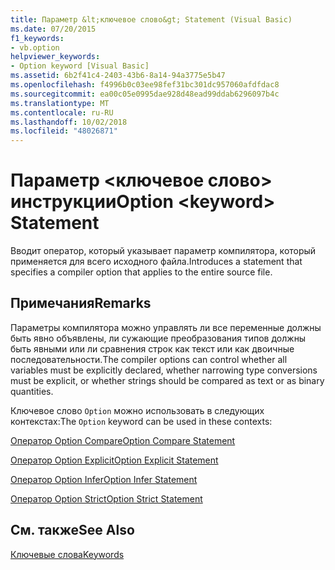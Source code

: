 ```yaml
---
title: Параметр &lt;ключевое слово&gt; Statement (Visual Basic)
ms.date: 07/20/2015
f1_keywords:
- vb.option
helpviewer_keywords:
- Option keyword [Visual Basic]
ms.assetid: 6b2f41c4-2403-43b6-8a14-94a3775e5b47
ms.openlocfilehash: f4996b0c03ee98fef31bc301dc957060afdfdac8
ms.sourcegitcommit: ea00c05e0995dae928d48ead99ddab6296097b4c
ms.translationtype: MT
ms.contentlocale: ru-RU
ms.lasthandoff: 10/02/2018
ms.locfileid: "48026871"
---
```

# <a name="option-ltkeywordgt-statement"></a><span data-ttu-id="4f94e-102">Параметр &lt;ключевое слово&gt; инструкции</span><span class="sxs-lookup"><span data-stu-id="4f94e-102">Option &lt;keyword&gt; Statement</span></span>
<span data-ttu-id="4f94e-103">Вводит оператор, который указывает параметр компилятора, который применяется для всего исходного файла.</span><span class="sxs-lookup"><span data-stu-id="4f94e-103">Introduces a statement that specifies a compiler option that applies to the entire source file.</span></span>  
  
## <a name="remarks"></a><span data-ttu-id="4f94e-104">Примечания</span><span class="sxs-lookup"><span data-stu-id="4f94e-104">Remarks</span></span>  
 <span data-ttu-id="4f94e-105">Параметры компилятора можно управлять ли все переменные должны быть явно объявлены, ли сужающие преобразования типов должны быть явными или ли сравнения строк как текст или как двоичные последовательности.</span><span class="sxs-lookup"><span data-stu-id="4f94e-105">The compiler options can control whether all variables must be explicitly declared, whether narrowing type conversions must be explicit, or whether strings should be compared as text or as binary quantities.</span></span>  
  
 <span data-ttu-id="4f94e-106">Ключевое слово `Option` можно использовать в следующих контекстах:</span><span class="sxs-lookup"><span data-stu-id="4f94e-106">The `Option` keyword can be used in these contexts:</span></span>  
  
 [<span data-ttu-id="4f94e-107">Оператор Option Compare</span><span class="sxs-lookup"><span data-stu-id="4f94e-107">Option Compare Statement</span></span>](../../../visual-basic/language-reference/statements/option-compare-statement.md)  
  
 [<span data-ttu-id="4f94e-108">Оператор Option Explicit</span><span class="sxs-lookup"><span data-stu-id="4f94e-108">Option Explicit Statement</span></span>](../../../visual-basic/language-reference/statements/option-explicit-statement.md)  
  
 [<span data-ttu-id="4f94e-109">Оператор Option Infer</span><span class="sxs-lookup"><span data-stu-id="4f94e-109">Option Infer Statement</span></span>](../../../visual-basic/language-reference/statements/option-infer-statement.md)  
  
 [<span data-ttu-id="4f94e-110">Оператор Option Strict</span><span class="sxs-lookup"><span data-stu-id="4f94e-110">Option Strict Statement</span></span>](../../../visual-basic/language-reference/statements/option-strict-statement.md)  
  
## <a name="see-also"></a><span data-ttu-id="4f94e-111">См. также</span><span class="sxs-lookup"><span data-stu-id="4f94e-111">See Also</span></span>  
 [<span data-ttu-id="4f94e-112">Ключевые слова</span><span class="sxs-lookup"><span data-stu-id="4f94e-112">Keywords</span></span>](../../../visual-basic/language-reference/keywords/index.md)
